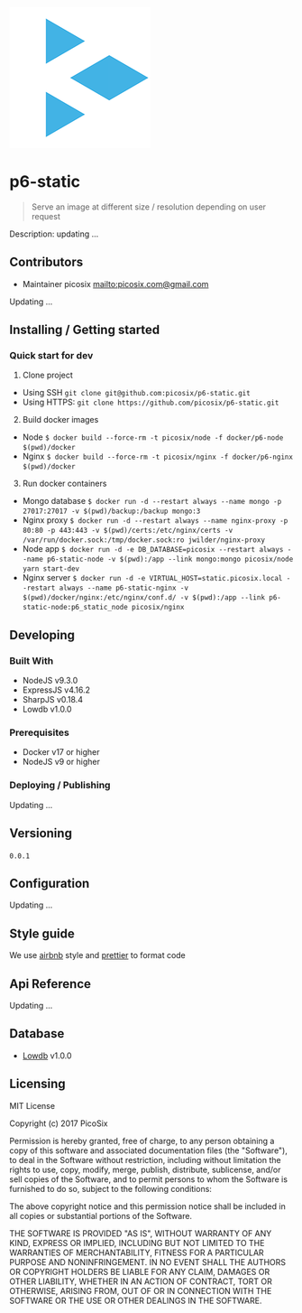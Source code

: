 ![Picosix](./document/static/logo.png)

# p6-static

> Serve an image at different size / resolution depending on user request

Description: updating ...

## Contributors

* Maintainer picosix <mailto:picosix.com@gmail.com>

Updating ...

## Installing / Getting started

### Quick start for dev

1. Clone project

* Using SSH `git clone git@github.com:picosix/p6-static.git`
* Using HTTPS: `git clone https://github.com/picosix/p6-static.git`

2. Build docker images

* Node `$ docker build --force-rm -t picosix/node -f docker/p6-node $(pwd)/docker`
* Nginx `$ docker build --force-rm -t picosix/nginx -f docker/p6-nginx $(pwd)/docker`

3. Run docker containers

* Mongo database `$ docker run -d --restart always --name mongo -p 27017:27017 -v $(pwd)/backup:/backup mongo:3`
* Nginx proxy `$ docker run -d --restart always --name nginx-proxy -p 80:80 -p 443:443 -v $(pwd)/certs:/etc/nginx/certs -v /var/run/docker.sock:/tmp/docker.sock:ro jwilder/nginx-proxy`
* Node app `$ docker run -d -e DB_DATABASE=picosix --restart always --name p6-static-node -v $(pwd):/app --link mongo:mongo picosix/node yarn start-dev`
* Nginx server `$ docker run -d -e VIRTUAL_HOST=static.picosix.local --restart always --name p6-static-nginx -v $(pwd)/docker/nginx:/etc/nginx/conf.d/ -v $(pwd):/app --link p6-static-node:p6_static_node picosix/nginx`

## Developing

### Built With

* NodeJS v9.3.0
* ExpressJS v4.16.2
* SharpJS v0.18.4
* Lowdb v1.0.0

### Prerequisites

* Docker v17 or higher
* NodeJS v9 or higher

### Deploying / Publishing

Updating ...

## Versioning

`0.0.1`

## Configuration

Updating ...

## Style guide

We use [airbnb](https://github.com/airbnb/javascript) style and [prettier](https://github.com/prettier/prettier) to format code

## Api Reference

Updating ...

## Database

* [Lowdb](https://github.com/typicode/lowdb) v1.0.0

## Licensing

MIT License

Copyright (c) 2017 PicoSix

Permission is hereby granted, free of charge, to any person obtaining a copy
of this software and associated documentation files (the "Software"), to deal
in the Software without restriction, including without limitation the rights
to use, copy, modify, merge, publish, distribute, sublicense, and/or sell
copies of the Software, and to permit persons to whom the Software is
furnished to do so, subject to the following conditions:

The above copyright notice and this permission notice shall be included in all
copies or substantial portions of the Software.

THE SOFTWARE IS PROVIDED "AS IS", WITHOUT WARRANTY OF ANY KIND, EXPRESS OR
IMPLIED, INCLUDING BUT NOT LIMITED TO THE WARRANTIES OF MERCHANTABILITY,
FITNESS FOR A PARTICULAR PURPOSE AND NONINFRINGEMENT. IN NO EVENT SHALL THE
AUTHORS OR COPYRIGHT HOLDERS BE LIABLE FOR ANY CLAIM, DAMAGES OR OTHER
LIABILITY, WHETHER IN AN ACTION OF CONTRACT, TORT OR OTHERWISE, ARISING FROM,
OUT OF OR IN CONNECTION WITH THE SOFTWARE OR THE USE OR OTHER DEALINGS IN THE
SOFTWARE.
